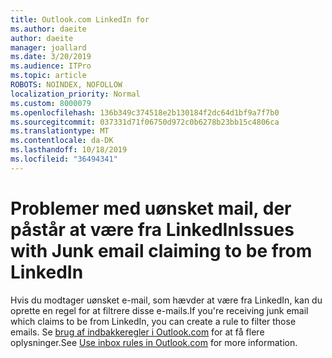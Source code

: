 ```yaml
---
title: Outlook.com LinkedIn for
ms.author: daeite
author: daeite
manager: joallard
ms.date: 3/20/2019
ms.audience: ITPro
ms.topic: article
ROBOTS: NOINDEX, NOFOLLOW
localization_priority: Normal
ms.custom: 8000079
ms.openlocfilehash: 136b349c374518e2b130184f2dc64d1bf9a7f7b0
ms.sourcegitcommit: 037331d71f06750d972c0b6278b23bb15c4806ca
ms.translationtype: MT
ms.contentlocale: da-DK
ms.lasthandoff: 10/18/2019
ms.locfileid: "36494341"
---
```

# <a name="issues-with-junk-email-claiming-to-be-from-linkedin"></a><span data-ttu-id="99c01-102">Problemer med uønsket mail, der påstår at være fra LinkedIn</span><span class="sxs-lookup"><span data-stu-id="99c01-102">Issues with Junk email claiming to be from LinkedIn</span></span>

<span data-ttu-id="99c01-103">Hvis du modtager uønsket e-mail, som hævder at være fra LinkedIn, kan du oprette en regel for at filtrere disse e-mails.</span><span class="sxs-lookup"><span data-stu-id="99c01-103">If you're receiving junk email which claims to be from LinkedIn, you can create a rule to filter those emails.</span></span>
<span data-ttu-id="99c01-104">Se [brug af indbakkeregler i Outlook.com](https://aka.ms/OutlookComInboxRules) for at få flere oplysninger.</span><span class="sxs-lookup"><span data-stu-id="99c01-104">See [Use inbox rules in Outlook.com](https://aka.ms/OutlookComInboxRules) for more information.</span></span>


